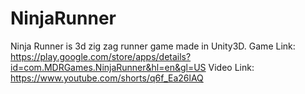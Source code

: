 # NinjaRunner
Ninja Runner is 3d zig zag runner game made in Unity3D.
Game Link: https://play.google.com/store/apps/details?id=com.MDRGames.NinjaRunner&hl=en&gl=US
Video Link: https://www.youtube.com/shorts/q6f_Ea26lAQ
